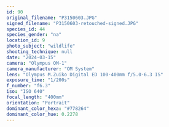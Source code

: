 ```yaml
---
id: 90
original_filename: "P3150603.JPG"
signed_filename: "P3150603-retouched-signed.JPG"
species_id: 44
species_gender: "na"
location_id: 9
photo_subject: "wildlife"
shooting_technique: null
date: "2024-03-15"
camera: "Olympus OM-1"
camera_manufacturer: "OM System"
lens: "Olympus M.Zuiko Digital ED 100-400mm f/5.0-6.3 IS"
exposure_time: "1/200s"
f_number: "f6.3"
iso: "ISO 640"
focal_length: "400mm"
orientation: "Portrait"
dominant_color_hexa: "#778264"
dominant_color_hue: 0.2278
---
```

